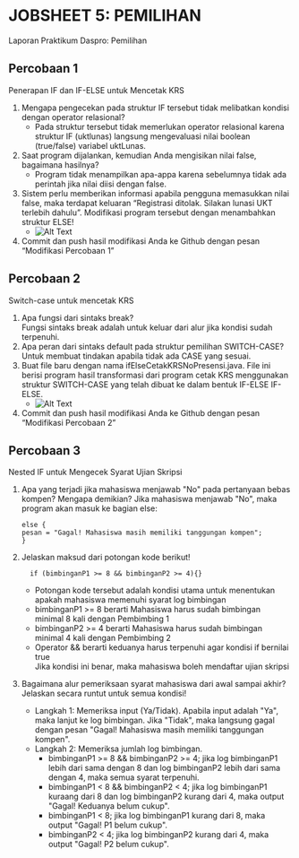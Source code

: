 # JOBSHEET 5: PEMILIHAN
Laporan Praktikum Daspro: Pemilihan
   
## Percobaan 1
Penerapan IF dan IF-ELSE untuk Mencetak KRS
   
1. Mengapa pengecekan pada struktur IF tersebut tidak melibatkan kondisi dengan operator relasional?
    * Pada struktur tersebut tidak memerlukan operator relasional karena struktur IF (uktlunas) langsung mengevaluasi nilai boolean (true/false) variabel uktLunas.
2. Saat program dijalankan, kemudian Anda mengisikan nilai false, bagaimana hasilnya?
    * Program tidak menampilkan apa-appa karena sebelumnya tidak ada perintah jika nilai diisi dengan false.
3. Sistem perlu memberikan informasi apabila pengguna memasukkan nilai false, maka terdapat keluaran “Registrasi ditolak. Silakan lunasi UKT terlebih dahulu”. Modifikasi program tersebut dengan menambahkan struktur ELSE!   
   * ![Alt Text](imageurl "Image title")
4. Commit dan push hasil modifikasi Anda ke Github dengan pesan “Modifikasi Percobaan 1”

## Percobaan 2   
Switch-case untuk mencetak KRS   
   
1. Apa fungsi dari sintaks break?   
    Fungsi sintaks break adalah untuk keluar dari alur jika kondisi sudah  terpenuhi.
2. Apa peran dari sintaks default pada struktur pemilihan SWITCH-CASE?   
    Untuk membuat tindakan apabila tidak ada CASE yang sesuai.
3. Buat file baru dengan nama ifElseCetakKRSNoPresensi.java. File ini berisi program hasil transformasi dari program cetak KRS menggunakan struktur SWITCH-CASE yang telah dibuat ke dalam bentuk IF-ELSE IF-ELSE.   
   * ![Alt Text](imageurl "Image title")
4. Commit dan push hasil modifikasi Anda ke Github dengan pesan “Modifikasi Percobaan 2”   
   
## Percobaan 3   
Nested IF untuk Mengecek Syarat Ujian Skripsi  
   
1. Apa yang terjadi jika mahasiswa menjawab "No" pada pertanyaan bebas kompen? Mengapa demikian?
    Jika mahasiswa menjawab "No", maka program akan masuk ke bagian else:

       else {
       pesan = "Gagal! Mahasiswa masih memiliki tanggungan kompen";
       }
2. Jelaskan maksud dari potongan kode berikut!   
   
         if (bimbinganP1 >= 8 && bimbinganP2 >= 4){}
       
    - Potongan kode tersebut adalah kondisi utama untuk menentukan apakah mahasiswa memenuhi syarat log bimbingan
    - bimbinganP1 >= 8 berarti Mahasiswa harus sudah bimbingan minimal 8 kali dengan Pembimbing 1
    - bimbinganP2 >= 4 berarti Mahasiswa harus sudah bimbingan minimal 4 kali dengan Pembimbing 2
    - Operator && berarti keduanya harus terpenuhi agar kondisi if bernilai true   
    Jika kondisi ini benar, maka mahasiswa boleh mendaftar ujian skripsi

4. Bagaimana alur pemeriksaan syarat mahasiswa dari awal sampai akhir? Jelaskan secara runtut untuk semua kondisi!   

      * Langkah 1: Memeriksa input (Ya/Tidak). Apabila input adalah "Ya", maka lanjut ke log bimbingan. Jika "Tidak", maka langsung gagal dengan pesan "Gagal! Mahasiswa masih memiliki tanggungan kompen".
      * Langkah 2: Memeriksa jumlah log bimbingan.
           - bimbinganP1 >= 8 && bimbinganP2 >= 4; jika log bimbinganP1 lebih dari sama dengan 8 dan log bimbinganP2 lebih dari sama dengan 4, maka semua syarat terpenuhi.
           - bimbinganP1 < 8 && bimbinganP2 < 4; jika log bimbinganP1 kuraang dari 8 dan log bimbinganP2 kurang dari 4, maka output "Gagal! Keduanya belum cukup".
           - bimbinganP1 < 8; jika log bimbinganP1 kurang dari 8, maka output "Gagal! P1 belum cukup".
           - bimbinganP2 < 4; jika log bimbinganP2 kurang dari 4, maka output "Gagal! P2 belum cukup".

